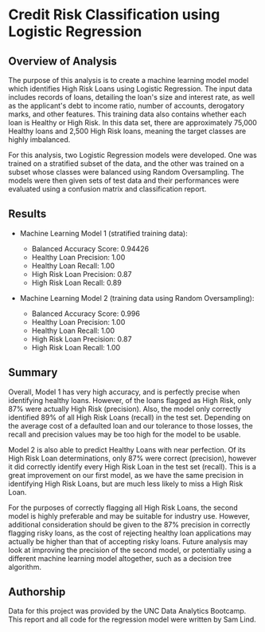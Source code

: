 # Credit Risk Classification using Logistic Regression

## Overview of Analysis

The purpose of this analysis is to create a machine learning model model which identifies High Risk Loans using Logistic Regression.  The input data includes records of loans, detailing the loan's size and interest rate, as well as the applicant's debt to income ratio, number of accounts, derogatory marks, and other features.  This training data also contains whether each loan is Healthy or High Risk.  In this data set, there are approximately 75,000 Healthy loans and 2,500 High Risk loans, meaning the target classes are highly imbalanced. 

For this analysis, two Logistic Regression models were developed.  One was trained on a stratified subset of the data, and the other was trained on a subset whose classes were balanced using Random Oversampling.  The models were then given sets of test data and their performances were evaluated using a confusion matrix and classification report. 

## Results

* Machine Learning Model 1 (stratified training data):
  * Balanced Accuracy Score: 0.94426
  * Healthy Loan Precision: 1.00
  * Healthy Loan Recall: 1.00
  * High Risk Loan Precision: 0.87
  * High Risk Loan Recall: 0.89



* Machine Learning Model 2 (training data using Random Oversampling):
  * Balanced Accuracy Score: 0.996
  * Healthy Loan Precision: 1.00
  * Healthy Loan Recall: 1.00
  * High Risk Loan Precision: 0.87
  * High Risk Loan Recall: 1.00

## Summary

Overall, Model 1 has very high accuracy, and is perfectly precise when identifying healthy loans.  However, of the loans flagged as High Risk, only 87% were actually High Risk (precision).  Also, the model only correctly identified 89% of all High Risk Loans (recall) in the test set.  Depending on the average cost of a defaulted loan and our tolerance to those losses, the recall and precision values may be too high for the model to be usable.

Model 2 is also able to predict Healthy Loans with near perfection.  Of its High Risk Loan determinations, only 87% were correct (precision), however it did correctly identify every High Risk Loan in the test set (recall).  This is a great improvement on our first model, as we have the same precision in identifying High Risk Loans, but are much less likely to miss a High Risk Loan.

For the purposes of correctly flagging all High Risk Loans, the second model is highly preferable and may be suitable for industry use.  However, additional consideration should be given to the 87% precision in correctly flagging risky loans, as the cost of rejecting healthy loan applications may actually be higher than that of accepting risky loans.  Future analysis may look at improving the precision of the second model, or potentially using a different machine learning model altogether, such as a decision tree algorithm.

## Authorship
Data for this project was provided by the UNC Data Analytics Bootcamp.  This report and all code for the regression model were written by Sam Lind.
